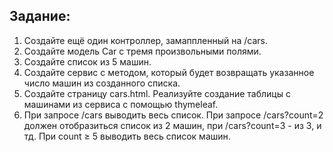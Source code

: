 ## Задание:

1. Создайте ещё один контроллер, замаппленный на /cars. <br />
2. Создайте модель Car с тремя произвольными полями. <br />
3. Создайте список из 5 машин. <br />
4. Создайте сервис с методом, который будет возвращать указанное число машин из созданного списка. <br />
5. Создайте страницу cars.html. Реализуйте создание таблицы с машинами из сервиса с помощью thymeleaf. <br />
6. При запросе /cars выводить весь список. При запросе /cars?count=2 должен отобразиться список из 2 машин,
при /cars?count=3 - из 3, и тд. При count ≥ 5 выводить весь список машин.
